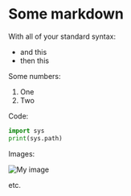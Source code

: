 # Some markdown

With all of your standard syntax:

- and this
- then this

Some numbers:

1. One
2. Two

Code:

```python
import sys
print(sys.path)
```

Images:

![My image](https://some/image/url.jpg)

etc.
